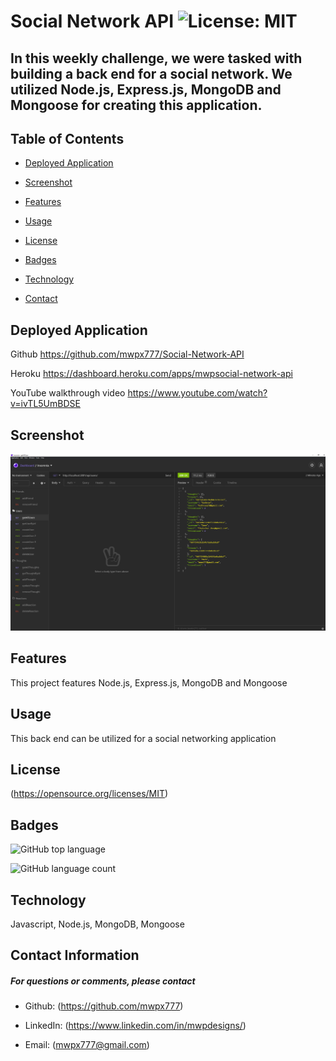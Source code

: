 

# **Social Network API**   ![License: MIT](https://img.shields.io/badge/License-MIT-yellow.svg)
## **In this weekly challenge, we were tasked with building a back end for a social network.  We utilized Node.js, Express.js, MongoDB and Mongoose for creating this application.**

## **Table of Contents**

* [Deployed Application](#deployed-application)

* [Screenshot](#screenshot)



* [Features](#features)

* [Usage](#usage)



* [License](#license)

* [Badges](#badges)

* [Technology](#technology)



* [Contact](#contact-information)

## **Deployed Application**
Github 
https://github.com/mwpx777/Social-Network-API

Heroku
https://dashboard.heroku.com/apps/mwpsocial-network-api

YouTube walkthrough video
https://www.youtube.com/watch?v=ivTL5UmBDSE


## **Screenshot**
![screenshot](screenshot.PNG)



## **Features**
This project features Node.js, Express.js, MongoDB and Mongoose

## **Usage**
This back end can be utilized for a social networking application




## **License**
(https://opensource.org/licenses/MIT)

## **Badges**

![GitHub top language](https://img.shields.io/github/languages/top/mwpx777/Social-Network-API?style=plastic)

![GitHub language count](https://img.shields.io/github/languages/count/mwpx777/Social-Network-API)


## **Technology**
Javascript, Node.js, MongoDB, Mongoose





## **Contact Information**
##### For questions or comments, please contact

* Github: (https://github.com/mwpx777)

* LinkedIn: (https://www.linkedin.com/in/mwpdesigns/)

* Email: (mwpx777@gmail.com)

